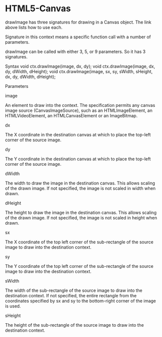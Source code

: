 # HTML5-Canvas

drawImage has three signatures for drawing in a Canvas object. The link above lists how to use each.

Signature in this context means a specific function call with a number of parameters.

drawImage can be called with either 3, 5, or 9 parameters. So it has 3 signatures.


Syntax
void ctx.drawImage(image, dx, dy);
void ctx.drawImage(image, dx, dy, dWidth, dHeight);
void ctx.drawImage(image, sx, sy, sWidth, sHeight, dx, dy, dWidth, dHeight);



Parameters

image

An element to draw into the context. The specification permits any canvas image source (CanvasImageSource), such as an HTMLImageElement, an HTMLVideoElement, an HTMLCanvasElement or an ImageBitmap.

dx

The X coordinate in the destination canvas at which to place the top-left corner of the source image.

dy

The Y coordinate in the destination canvas at which to place the top-left corner of the source image.

dWidth

The width to draw the image in the destination canvas. This allows scaling of the drawn image. If not specified, the image is not scaled in width when drawn.

dHeight

The height to draw the image in the destination canvas. This allows scaling of the drawn image. If not specified, the image is not scaled in height when drawn.

sx

The X coordinate of the top left corner of the sub-rectangle of the source image to draw into the destination context.

sy

The Y coordinate of the top left corner of the sub-rectangle of the source image to draw into the destination context.

sWidth

The width of the sub-rectangle of the source image to draw into the destination context. If not specified, the entire rectangle from the coordinates specified by sx and sy to the bottom-right corner of the image is used.

sHeight

The height of the sub-rectangle of the source image to draw into the destination context.